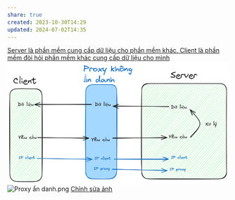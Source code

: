 ```yaml
---
share: true
created: 2023-10-30T14:29
updated: 2024-07-02T14:35
---
```

[Server là phần mềm cung cấp dữ liệu cho phần mềm khác. Client là phần mềm đòi hỏi phần mềm khác cung cấp dữ liệu cho mình](./Server%20l%C3%A0%20ph%E1%BA%A7n%20m%E1%BB%81m%20cung%20c%E1%BA%A5p%20d%E1%BB%AF%20li%E1%BB%87u%20cho%20ph%E1%BA%A7n%20m%E1%BB%81m%20kh%C3%A1c.%20Client%20l%C3%A0%20ph%E1%BA%A7n%20m%E1%BB%81m%20%C4%91%C3%B2i%20h%E1%BB%8Fi%20ph%E1%BA%A7n%20m%E1%BB%81m%20kh%C3%A1c%20cung%20c%E1%BA%A5p%20d%E1%BB%AF%20li%E1%BB%87u%20cho%20m%C3%ACnh.md)
![Proxy không ẩn danh.png](../../assets/attachments/Proxy%20kh%C3%B4ng%20%E1%BA%A9n%20danh.png)![Proxy ẩn danh.png](../../assets/attachments/Proxy%20%E1%BA%A9n%20danh.png)
[Chỉnh sửa ảnh](https://excalidraw.com/#room=ec7cc710214023c06b29,qx0qBHz9z0NRygjLrrTetQ)